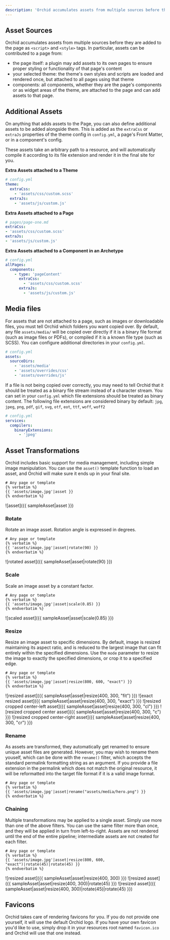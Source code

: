 ```yaml
---
description: 'Orchid accumulates assets from multiple sources before they are added to the page, including themes, plugins, components, and Front Matter.'
---
```


## Asset Sources

Orchid accumulates assets from multiple sources before they are added to the page as `<script>` and `<style>` tags. In
particular, assets can be contributed to a page from:

- the page itself: a plugin may add assets to its own pages to ensure proper styling or functionality of that page's 
    content
- your selected theme: the theme's own styles and scripts are loaded and rendered once, but attached to all pages using
    that theme
- components: all components, whether they are the page's components or as widget areas of the theme, are attached to 
    the page and can add assets to that page.
    

## Additional Assets

On anything that adds assets to the Page, you can also define additional assets to be added alongside them. This is 
added as the `extraCss` or `extraJs` properties of the theme config in `config.yml`, a page's Front Matter, or in a 
component's config.

These assets take an arbitrary path to a resource, and will automatically compile it according to its file extension and
render it in the final site for you. 

**Extra Assets attached to a Theme**
```yaml
# config.yml
theme:
  extraCss:
    - 'assets/css/custom.scss'
  extraJs:
    - 'assets/js/custom.js'
```

**Extra Assets attached to a Page**
```yaml
# pages/page-one.md
extraCss:
- 'assets/css/custom.scss'
extraJs:
- 'assets/js/custom.js'
```

**Extra Assets attached to a Component in an Archetype**
```yaml
# config.yml
allPages:
  components:
    - type: 'pageContent'
      extraCss:
        - 'assets/css/custom.scss'
      extraJs:
        - 'assets/js/custom.js'
```

## Media files

For assets that are not attached to a page, such as images or downloadable files, you must tell Orchid which folders you
want copied over. By default, any file `assets/media/` will be copied over directly if it is a binary file format (such 
as image files or PDFs), or compiled if it is a known file type (such as SCSS). You can configure additional directories
in your `config.yml`.  

```yaml
# config.yml
assets:
  sourceDirs: 
    - 'assets/media'
    - 'assets/overrides/css'
    - 'assets/overrides/js'
```

If a file is not being copied over correctly, you may need to tell Orchid that it should be treated as a binary file 
stream instead of a character stream. You can set in your `config.yml` which file extensions should be treated as binary
content. The following file extensions are considered binary by default:  `jpg`, `jpeg`, `png`, `pdf`, `gif`, `svg`, 
`otf`, `eot`, `ttf`, `woff`, `woff2`

```yaml
# config.yml
services:
  compilers: 
    binaryExtensions: 
      - 'jpeg'
```

## Asset Transformations

Orchid includes basic support for media management, including simple image manipulation. You can use the `asset()` 
template function to load an asset, and Orchid will make sure it ends up in your final site. 

```twig
# Any page or template
{% verbatim %}
{{ 'assets/image.jpg'|asset }}
{% endverbatim %}
```

![asset]({{ sampleAsset|asset }})

### Rotate

Rotate an image asset. Rotation angle is expressed in degrees.

```twig
# Any page or template
{% verbatim %}
{{ 'assets/image.jpg'|asset|rotate(90) }}
{% endverbatim %}
```

![rotated asset]({{ sampleAsset|asset|rotate(90) }})

### Scale

Scale an image asset by a constant factor.

```twig
# Any page or template
{% verbatim %}
{{ 'assets/image.jpg'|asset|scale(0.85) }}
{% endverbatim %}
```

![scaled asset]({{ sampleAsset|asset|scale(0.85) }})

### Resize

Resize an image asset to specific dimensions. By default, image is resized maintaining its aspect ratio, and is reduced 
to the largest image that can fit entirely within the specified dimensions. Use the `mode` parameter to resize the
image to exactly the specified dimensions, or crop it to a specified edge.

```twig
# Any page or template
{% verbatim %}
{{ 'assets/image.jpg'|asset|resize(800, 600, "exact") }}
{% endverbatim %}
```

![resized asset]({{ sampleAsset|asset|resize(400, 300, "fit") }})
![exact resized asset]({{ sampleAsset|asset|resize(400, 300, "exact") }})
![resized cropped center-left asset]({{ sampleAsset|asset|resize(400, 300, "cl") }})
![resized cropped center asset]({{ sampleAsset|asset|resize(400, 300, "c") }})
![resized cropped center-right asset]({{ sampleAsset|asset|resize(400, 300, "cr") }})

### Rename

As assets are transformed, they automatically get renamed to ensure unique asset files are generated. However, you may
wish to rename them youself, which can be done with the `rename()` filter, which accepts the standard permalink 
formatting string as an argument. If you provide a file extension in the permalink which does not match the original 
resource, it will be reformatted into the target file format if it is a valid image format.

```twig
# Any page or template
{% verbatim %}
{{ 'assets/image.jpg'|asset|rename("assets/media/hero.png") }}
{% endverbatim %}
```

### Chaining

Multiple transformations may be applied to a single asset. Simply use more than one of the above filters. You can use 
the same filter more than once, and they will be applied in turn from left-to-right. Assets are not rendered until the
end of the entire pipeline; intermediate assets are not created for each filter.

```twig
# Any page or template
{% verbatim %}
{{ 'assets/image.jpg'|asset|resize(800, 600, "exact")|rotate(45)|rotate(45) }}
{% endverbatim %}
```

![resized asset]({{ sampleAsset|asset|resize(400, 300) }})
![resized asset]({{ sampleAsset|asset|resize(400, 300)|rotate(45) }})
![resized asset]({{ sampleAsset|asset|resize(400, 300)|rotate(45)|rotate(45) }})

## Favicons

Orchid takes care of rendering favicons for you. If you do not provide one yourself, it will use the default Orchid 
logo. If you have your own favicon you'd like to use, simply drop it in your resources root named `favicon.ico` and 
Orchid will use that one instead.
